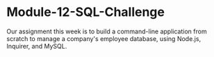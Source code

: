 # Module-12-SQL-Challenge
Our assignment this week is to build a command-line application from scratch to manage a company's employee database, using Node.js, Inquirer, and MySQL.
